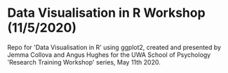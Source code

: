 # Data Visualisation in R Workshop (11/5/2020)
Repo for 'Data Visualisation in R' using ggplot2, created and presented by Jemma Collova and Angus Hughes for the UWA School of Psychology 'Research Training Workshop' series, May 11th 2020.
